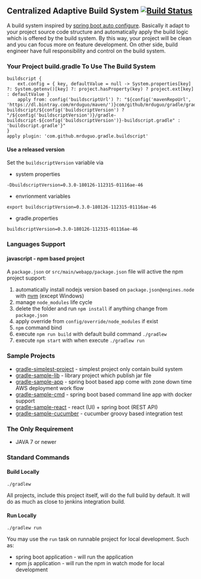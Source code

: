 ## Centralized Adaptive Build System [![Build Status](https://travis-ci.org/mrduguo/gradle-buildscript.svg?branch=master)](https://travis-ci.org/mrduguo/gradle-buildscript)
A build system inspired by [spring boot auto configure](https://docs.spring.io/spring-boot/docs/current/reference/html/using-boot-auto-configuration.html). Basically it adapt to your project source code structure and automatically apply the build logic which is offered by the build system. By this way, your project will be clean and you can focus more on feature development. On other side, build engineer have full responsibility and control on the build system.


### Your Project build.gradle To Use The Build System

```
buildscript {
    ext.config = { key, defaultValue = null -> System.properties[key] ?: System.getenv()[key] ?: project.hasProperty(key) ? project.ext[key] : defaultValue }
    apply from: config('buildscriptUrl') ?: "${config('mavenRepoUrl', 'https://dl.bintray.com/mrduguo/maven/')}com/github/mrduguo/gradle/gradle-buildscript/${config('buildscriptVersion') ? "/${config('buildscriptVersion')}/gradle-buildscript-${config('buildscriptVersion')}-buildscript.gradle" : 'buildscript.gradle'}"
}
apply plugin: 'com.github.mrduguo.gradle.buildscript'
```


#### Use a released version
Set the `buildscriptVersion` variable via 
* system properties
```
-DbuildscriptVersion=0.3.0-180126-112315-01116ae-46
```
* envrionment variables
```
export buildscriptVersion=0.3.0-180126-112315-01116ae-46
```
* gradle.properties
```
buildscriptVersion=0.3.0-180126-112315-01116ae-46
```



### Languages Support

#### javascript - npm based project

A `package.json` or `src/main/webapp/package.json` file will active the npm project support:

1. automatically install nodejs version based on `package.json@engines.node` with [nvm](https://github.com/creationix/nvm) (except Windows)
2. manage `node_modules` life cycle
  1. delete the folder and run `npm install` if anything change from `package.json`
  2. apply override from `config/override/node_modules` if exist
3. `npm` command bind
  1. execute `npm run build` with default build command `./gradlew`
  2. execute `npm start` with when execute `./gradlew run`

### Sample Projects

* [gradle-simplest-project](https://github.com/mrduguo/gradle-simplest-project) - simplest project only contain build system
* [gradle-sample-lib](https://github.com/mrduguo/gradle-sample-lib) - library project which publish jar file
* [gradle-sample-app](https://github.com/mrduguo/gradle-sample-app) - spring boot based app come with zone down time AWS deployment work flow
* [gradle-sample-cmd](https://github.com/mrduguo/gradle-sample-cmd) - spring boot based command line app with docker support
* [gradle-sample-react](https://github.com/mrduguo/gradle-sample-react) - react (UI) + spring boot (REST API)
* [gradle-sample-cucumber](https://github.com/mrduguo/gradle-sample-cucumber) - cucumber groovy based integration test


### The Only Requirement

* JAVA 7 or newer


### Standard Commands

#### Build Locally

```
./gradlew
```

All projects, include this project itself, will do the full build by default. 
It will do as much as close to jenkins integration build.

#### Run Locally

```
./gradlew run
```

You may use the `run` task on runnable project for local development. Such as:

* spring boot application - will run the application
* npm js application - will run the npm in watch mode for local development
